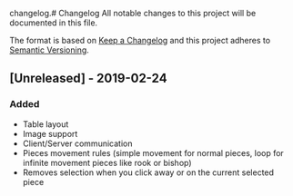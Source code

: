 changelog.# Changelog
All notable changes to this project will be documented in this file.

The format is based on [Keep a Changelog](https://keepachangelog.com/) and this project adheres to [Semantic Versioning](https://semver.org/).

## [Unreleased] - 2019-02-24

### Added
- Table layout
- Image support
- Client/Server communication
- Pieces movement rules (simple movement for normal pieces, loop for infinite movement pieces like rook or bishop)
- Removes selection when you click away or on the current selected piece
